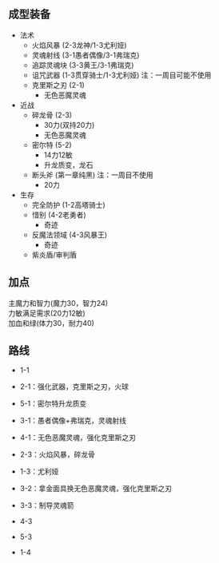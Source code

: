 ## 成型装备
- 法术
	- 火焰风暴 (2-3龙神/1-3尤利娅)
	- 灵魂射线 (3-1愚者偶像/3-1弗瑞克)
	- 追踪灵魂块 (3-3黄王/3-1弗瑞克)
	- 诅咒武器 (1-3贯穿骑士/1-3尤利娅) 注：一周目可能不使用
	- 克里斯之刃 (2-1)
		- 无色恶魔灵魂
- 近战
	- 碎龙骨 (2-3)
		- 30力(双持20力)
		- 无色恶魔灵魂
	- 密尔特 (5-2)
		- 14力12敏
		- 升龙质变，龙石
	- 断头斧 (第一章纯黑) 注：一周目不使用
		- 20力
- 生存
	- 完全防护 (1-2高塔骑士)
	- 惜别 (4-2老勇者)
		- 奇迹
	- 反魔法领域 (4-3风暴王)
		- 奇迹
	- 紫炎盾/审判盾

## 加点
主魔力和智力(魔力30，智力24)  
力敏满足需求(20力12敏)  
加血和绿(体力30，耐力40)  

## 路线
- 1-1

- 2-1：强化武器，克里斯之刃，火球
- 5-1：密尔特升龙质变
- 3-1：愚者偶像+弗瑞克，灵魂射线
- 4-1：无色恶魔灵魂，强化克里斯之刃

- 2-3：火焰风暴，碎龙骨
- 1-3：尤利娅

- 3-2：拿金面具换无色恶魔灵魂，强化克里斯之刃
- 3-3：制导灵魂箭
- 4-3
- 5-3
- 1-4
